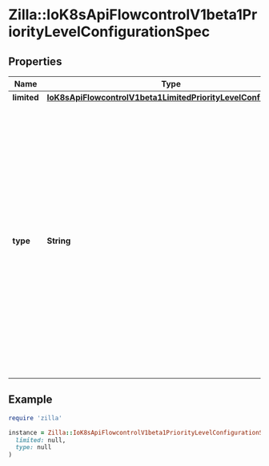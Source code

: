# Zilla::IoK8sApiFlowcontrolV1beta1PriorityLevelConfigurationSpec

## Properties

| Name | Type | Description | Notes |
| ---- | ---- | ----------- | ----- |
| **limited** | [**IoK8sApiFlowcontrolV1beta1LimitedPriorityLevelConfiguration**](IoK8sApiFlowcontrolV1beta1LimitedPriorityLevelConfiguration.md) |  | [optional] |
| **type** | **String** | &#x60;type&#x60; indicates whether this priority level is subject to limitation on request execution.  A value of &#x60;\&quot;Exempt\&quot;&#x60; means that requests of this priority level are not subject to a limit (and thus are never queued) and do not detract from the capacity made available to other priority levels.  A value of &#x60;\&quot;Limited\&quot;&#x60; means that (a) requests of this priority level _are_ subject to limits and (b) some of the server&#39;s limited capacity is made available exclusively to this priority level. Required. |  |

## Example

```ruby
require 'zilla'

instance = Zilla::IoK8sApiFlowcontrolV1beta1PriorityLevelConfigurationSpec.new(
  limited: null,
  type: null
)
```

